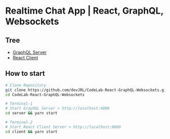 # Realtime Chat App | React, GraphQL, Websockets

## Tree

- [GraphQL Server](./server)
- [React Client](./client)

## How to start

```bash
# Clone Repository
git clone https://github.com/devJRL/CodeLab-React-GraphQL-Websockets.git
cd CodeLab-React-GraphQL-Websockets

# Terminal-1
# Start GraphQL Server > http://localhost:4000
cd server && yarn start

# Terminal-2
# Start React Client Server > http://localhost:8080
cd client && yarn start
```
